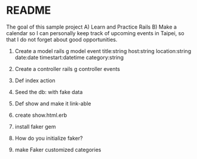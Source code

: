 # README

The goal of this sample project
A) Learn and Practice Rails
B) Make a calendar so I can personally keep track of upcoming events in Taipei, so that I do not forget about good opportunities.

1. Create a model
    rails g model event title:string host:string location:string date:date timestart:datetime category:string

2. Create a controller
    rails g controller events

3. Def index action
4. Seed the db: with fake data
5. Def show and make it link-able
6. create show.html.erb
7. install faker gem
8. How do you initialize faker?

10. make Faker customized categories 
